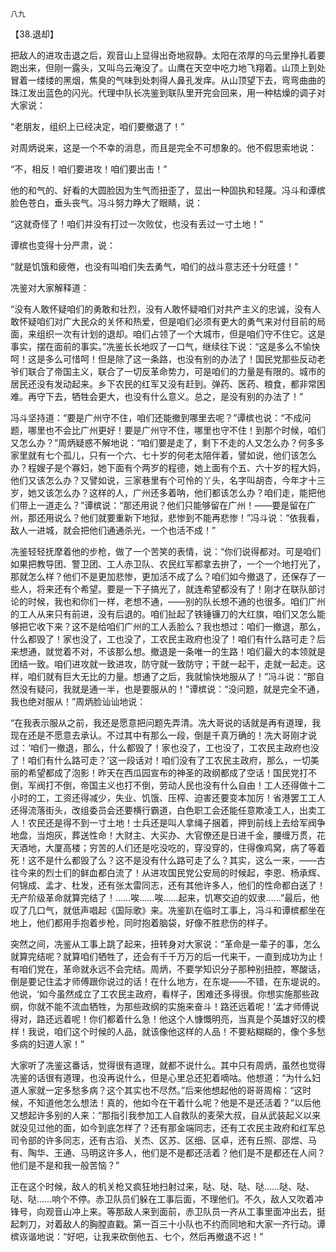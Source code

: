     八九 

   【38.退却】

   把敌人的进攻击退之后，观音山上显得出奇地寂静。太阳在浓厚的乌云里挣扎着要跑出来，但刚一露头，又叫乌云淹没了。山鹰在天空中吃力地飞翔着。山顶上到处冒着一缕缕的黑烟，焦臭的气味到处刺得人鼻孔发痒。从山顶望下去，弯弯曲曲的珠江发出蓝色的闪光。代理中队长冼鉴到联队里开完会回来，用一种枯燥的调子对大家说：

   “老朋友，组织上已经决定，咱们要撤退了！”

   对周炳说来，这是一个不幸的消息，而且是完全不可想象的。他不假思索地说：

   “不，相反！咱们要进攻！咱们要出击！”

   他的和气的、好看的大圆脸因为生气而扭歪了，显出一种固执和轻蔑。冯斗和谭槟脸色苍白，垂头丧气。冯斗努力睁大了眼睛，说：

   “这就奇怪了！咱们并没有打过一次败仗，也没有丢过一寸土地！”

   谭槟也变得十分严肃，说：

   “就是饥饿和疲倦，也没有叫咱们失去勇气，咱们的战斗意志还十分旺盛！”

   冼鉴对大家解释道：

   “没有人敢怀疑咱们的勇敢和壮烈，没有人敢怀疑咱们对共产主义的忠诚，没有人敢怀疑咱们对广大民众的关怀和热爱，但是咱们必须有更大的勇气来对付目前的局面，来组织一次有计划的退却。咱们占领了一个大城市，但是咱们守不住它。这是事实，摆在面前的事实。”冼鉴长长地叹了一口气，继续往下说：“这是多么不愉快呵！这是多么可惜呵！但是除了这一条路，也没有别的办法了！国民党那些反动老爷们联合了帝国主义，联合了一切反革命势力，可是咱们的力量是有限的。城市的居民还没有发动起来。乡下农民的红军又没有赶到。弹药、医药、粮食，都非常困难。再守下去，牺牲会更大，也没有什么意义。总之，是没有别的办法了！”

   冯斗坚持道：“要是广州守不住，咱们还能撤到哪里去呢？”谭槟也说：“不成问题，哪里也不会比广州更好！要是广州守不住，哪里也守不住！到那个时候，咱们又怎么办？”周炳疑惑不解地说：“咱们要是走了，剩下不走的人又怎么办？何多多家里就有七个孤儿，只有一个六、七十岁的何老太陪伴着，譬如说，他们该怎么办？程嫂子是个寡妇，她下面有个两岁的程德，她上面有个五、六十岁的程大妈，他们又该怎么办？又譬如说，三家巷里有个可怜的丫头，名字叫胡杏，今年才十三岁，她又该怎么办？这样的人，广州还多着呐，他们都该怎么办？咱们走，能把他们带上一道走么？”谭槟说：“那还用说？他们只能够留在广州！——要是留在广州，那还用说么？他们就要重新下地狱，悲惨到不能再悲惨！”冯斗说：“依我看，敌人一进城，就会把他们通通杀光，一个也活不成！”

   冼鉴轻轻抚摩着他的步枪，做了一个苦笑的表情，说：“你们说得都对。可是咱们如果把教导团、警卫团、工人赤卫队、农民红军都拿去拚了，一个一个地打光了，那就怎么样？他们不是更加悲惨，更加活不成了么？咱们如今撤退了，还保存了一些人，将来还有个希望。要是一下子搞光了，就连希望都没有了！刚才在联队部讨论的时候，我也和你们一样，老想不通，——别的队长想不通的也很多。咱们广州的工人从来只有前进，没有后退的。咱们扯起了铁锤镰刀的大红旗，咱们又怎么能够把它收下来？这不是给咱们广州的工人丢脸么？我也想过：咱们一撤退，那么，什么都毁了！家也没了，工也没了，工农民主政府也没了！咱们有什么路可走？后来想通，就觉着不对，不该那么想。撤退是一条唯一的生路！咱们最大的本领就是团结一致。咱们进攻就一致进攻，防守就一致防守；干就一起干，走就一起走。这样，咱们就有巨大无比的力量。想通了之后，我就愉快地服从了！”冯斗说：“那自然没有疑问，我就是通一半，也是要服从的！”谭槟说：“没问题，就是完全不通，我也绝对服从！”周炳脸讪讪地说：

   “在我表示服从之前，我还是愿意把问题先弄清。冼大哥说的话就是再有道理，我现在还是不愿意去承认。不过其中有那么一段，倒是千真万确的！冼大哥刚才说过：‘咱们一撤退，那么，什么都毁了！家也没了，工也没了，工农民主政府也没了！咱们有什么路可走？’这一段话对！咱们没有了工农民主政府，那么，一切美丽的希望都成了泡影！昨天在西瓜园宣布的神圣的政纲都成了空话！国民党打不倒，军阀打不倒，帝国主义也打不倒，劳动人民也没有什么自由！工人还得做十二小时的工，工资还得减少，失业、饥饿、压榨、迫害还要变本加厉！省港罢工工人还得流落街头，改组委员会还要横行霸道，白色职工会还能任意欺凌工人，出卖工人！农民还是得不到一寸土地！士兵还是叫人拿绳子捆着，押到前线上去给军阀争地盘，当炮灰，葬送性命！大财主、大买办、大官僚还是日进千金，腰缠万贯，花天酒地，大厦高楼；穷苦的人们还是吃没吃的，穿没穿的，住得像鸡窝，病了等着死！这不是什么都毁了么？这不是没有什么路可走了么？其实，这么一来，——古往今来的烈士们的鲜血都白流了！从进攻国民党公安局的时候起，李恩、杨承辉、何锦成、孟才、杜发，还有张太雷同志，还有其他许多人，他们的性命都白送了！无产阶级革命就算完结了！……唉……唉……起来，饥寒交迫的奴隶……”最后，他叹了几口气，就低声唱起《国际歌》来。冼鉴趴在临时工事上，冯斗和谭槟都坐在地上，他们都用手抱着步枪，同时抱着脑袋，好像不胜悲伤的样子。

   突然之间，冼鉴从工事上跳了起来，扭转身对大家说：“革命是一辈子的事，怎么就算完结呢？就算咱们牺牲了，还会有千千万万的后一代来干，一直到成功为止！有咱们党在，革命就永远不会完结。周炳，不要学知识分子那种别扭腔，寒酸话，倒是要记住孟才师傅跟你说过的话！在什么地方，在东堤——不错，在东堤说的。他说，‘如今虽然成立了工农民主政府，看样子，困难还多得很。你想实施那些政纲，你就不能不流血牺牲，为那些政纲的实施来奋斗！路还远着呢！’孟才师傅说得对，路还远着呢！你们都着什么急！他这个人慷慨明亮，当真是个英雄好汉的模样！我说，咱们这个时候的人品，就该像他这样的人品！不要粘糊糊的，像个多愁多病的妇道人家！”

   大家听了冼鉴这番话，觉得很有道理，就都不说什么。其中只有周炳，虽然也觉得冼鉴的话很有道理，也没再说什么，但是心里总还犯着嘀咕。他想道：“为什么妇道人家就一定多愁多病？这个其实也不尽然。”后来他想起他的哥哥周榕：“这时候，不知道他怎么想法！真的，他如今在干着什么呢？他是不是还活着？”以后他又想起许多别的人来：“那指引我参加工人自救队的麦荣大叔，自从武装起义以来就没见过他的面，如今到底怎样了？还有那金端同志，还有工农民主政府和红军总司令部的许多同志，还有古滔、关杰、区苏、区细、区卓，还有丘照、邵煜、马有、陶华、王通、马明这许多人，他们是不是都还活着？他们是不是都还在人间？他们是不是和我一般苦恼？”

   正在这个时候，敌人的机关枪又疯狂地扫射过来，哒、哒、哒、哒……哒、哒、哒、哒……响个不停。赤卫队员们躲在工事后面，不理他们。不久，敌人又吹着冲锋号，向观音山冲上来。等那敌人来到面前，赤卫队员一齐从工事里面冲出去，挺起刺刀，对着敌人的胸膛直戳。第一百三十小队也不约而同地和大家一齐行动。谭槟诙谐地说：“好吧，让我来砍倒他五、七个，然后再撤退不迟！”

